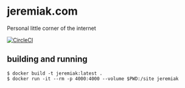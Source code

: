 # jeremiak.com
Personal little corner of the internet

[![CircleCI](https://circleci.com/gh/jeremiak/jeremiak.com/tree/master.svg?style=svg)](https://circleci.com/gh/jeremiak/jeremiak.com/tree/master)

## building and running

```
$ docker build -t jeremiak:latest .
$ docker run -it --rm -p 4000:4000 --volume $PWD:/site jeremiak
```
